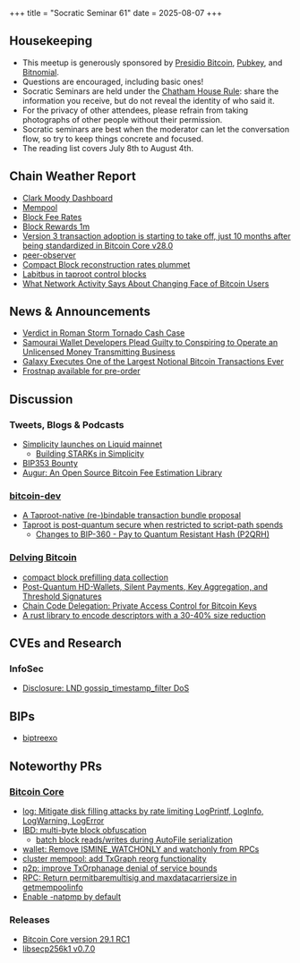+++
title = "Socratic Seminar 61"
date = 2025-08-07
+++

Housekeeping
------------

- This meetup is generously sponsored by [Presidio Bitcoin](https://www.presidiobitcoin.org/), [Pubkey](https://pubkey.bar/), and [Bitnomial](https://bitnomial.com).
- Questions are encouraged, including basic ones!
- Socratic Seminars are held under the [Chatham House Rule](https://www.chathamhouse.org/about-us/chatham-house-rule): share the information you receive, but do not reveal the identity of who said it.
- For the privacy of other attendees, please refrain from taking photographs of other people without their permission.
- Socratic seminars are best when the moderator can let the conversation flow, so try to keep things concrete and focused.
- The reading list covers July 8th to August 4th.

Chain Weather Report
--------------------

- [Clark Moody Dashboard](https://dashboard.clarkmoody.com/)
- [Mempool](https://mempool.space/graphs/mempool#1m)
- [Block Fee Rates](https://mempool.space/graphs/mining/block-fee-rates#1m)
- [Block Rewards 1m](https://mempool.space/graphs/mining/block-rewards#1m)
- [Version 3 transaction adoption is starting to take off, just 10 months after being standardized in Bitcoin Core v28.0](https://x.com/mononautical/status/1951856672038662524)
- [peer-observer](https://b10c.me/projects/024-peer-observer/)
- [Compact Block reconstruction rates plummet](https://delvingbitcoin.org/t/stats-on-compact-block-reconstructions/1052/35)
- [Labitbus in taproot control blocks](https://x.com/mononautical/status/1951683985957851367)
- [What Network Activity Says About Changing Face of Bitcoin Users](https://www.nydig.com/research/what-network-activity-says-about-changing-face-of-bitcoin-users)

News & Announcements
--------------------

- [Verdict in Roman Storm Tornado Cash Case](https://b10c.me/projects/024-peer-observer/)
- [Samourai Wallet Developers Plead Guilty to Conspiring to Operate an Unlicensed Money Transmitting Business](https://bitcoinmagazine.com/news/samourai-wallet-developers-plead-guilty)
- [Galaxy Executes One of the Largest Notional Bitcoin Transactions Ever](https://investor.galaxy.com/news/news-details/2025/Galaxy-Executes-One-of-the-Largest-Notional-Bitcoin-Transactions-Ever/default.aspx)
- [Frostnap available for pre-order](https://frostsnap.com)

Discussion
----------

### Tweets, Blogs & Podcasts

- [Simplicity launches on Liquid mainnet](https://blog.blockstream.com/simplicity-launches-on-liquid-mainnet/)
  - [Building STARKs in Simplicity](https://starkware.co/blog/building-starks-in-simplicity/)
- [BIP353 Bounty](https://x.com/TheBlueMatt/status/1945603864666743240)
- [Augur: An Open Source Bitcoin Fee Estimation Library](https://engineering.block.xyz/blog/augur-an-open-source-bitcoin-fee-estimation-library)

### [bitcoin-dev](https://groups.google.com/g/bitcoindev)

- [A Taproot-native (re-)bindable transaction bundle proposal](https://groups.google.com/g/bitcoindev/c/5wLThgegha4)
- [Taproot is post-quantum secure when restricted to script-path spends](https://groups.google.com/g/bitcoindev/c/ydE5u5C0xVc)
  - [Changes to BIP-360 - Pay to Quantum Resistant Hash (P2QRH)](https://delvingbitcoin.org/t/changes-to-bip-360-pay-to-quantum-resistant-hash-p2qrh)

### [Delving Bitcoin](https://delvingbitcoin.org/)

- [compact block prefilling data collection](https://delvingbitcoin.org/t/stats-on-compact-block-reconstructions/1052/34)
- [Post-Quantum HD-Wallets, Silent Payments, Key Aggregation, and Threshold Signatures](https://delvingbitcoin.org/t/post-quantum-hd-wallets-silent-payments-key-aggregation-and-threshold-signatures)
- [Chain Code Delegation: Private Access Control for Bitcoin Keys](https://delvingbitcoin.org/t/chain-code-delegation-private-access-control-for-bitcoin-keys)
- [A rust library to encode descriptors with a 30-40% size reduction](https://delvingbitcoin.org/t/a-rust-library-to-encode-descriptors-with-a-30-40-size-reduction)

CVEs and Research
-----------------

### InfoSec

- [Disclosure: LND gossip_timestamp_filter DoS](https://delvingbitcoin.org/t/disclosure-lnd-gossip-timestamp-filter-dos/1859)

BIPs
----

- [biptreexo](https://github.com/utreexo/biptreexo)

Noteworthy PRs
--------------

### [Bitcoin Core](https://github.com/bitcoin/bitcoin)

- [log: Mitigate disk filling attacks by rate limiting LogPrintf, LogInfo, LogWarning, LogError](https://github.com/bitcoin/bitcoin/pull/32604)
- [IBD: multi-byte block obfuscation](https://github.com/bitcoin/bitcoin/pull/31144)
  - [batch block reads/writes during AutoFile serialization](https://github.com/bitcoin/bitcoin/pull/31551)
- [wallet: Remove ISMINE_WATCHONLY and watchonly from RPCs](https://github.com/bitcoin/bitcoin/pull/32618)
- [cluster mempool: add TxGraph reorg functionality](https://github.com/bitcoin/bitcoin/pull/31553)
- [p2p: improve TxOrphanage denial of service bounds](https://github.com/bitcoin/bitcoin/pull/31829)
- [RPC: Return permitbaremultisig and maxdatacarriersize in getmempoolinfo](https://github.com/bitcoin/bitcoin/pull/29954)
- [Enable -natpmp by default](https://github.com/bitcoin/bitcoin/pull/33004)

### Releases

- [Bitcoin Core version 29.1 RC1](https://github.com/bitcoin/bitcoin/blob/v29.1rc1/doc/release-notes.md)
- [libsecp256k1 v0.7.0](https://github.com/bitcoin-core/secp256k1/releases/tag/v0.7.0)

